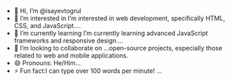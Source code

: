 - 👋 Hi, I’m @isayevtogrul
- 👀 I’m interested in I’m interested in web development, specifically HTML, CSS, and JavaScript....
- 🌱 I’m currently learning I’m currently learning advanced JavaScript frameworks and responsive design....
- 💞️ I’m looking to collaborate on ...open-source projects, especially those related to web and mobile applications.
- 😄 Pronouns: He/Him...
- ⚡ Fun fact:I can type over 100 words per minute! ...

<!---
isayevtogrul/isayevtogrul is a ✨ special ✨ repository because its `README.md` (this file) appears on your GitHub profile.
You can click the Preview link to take a look at your changes.
--->

